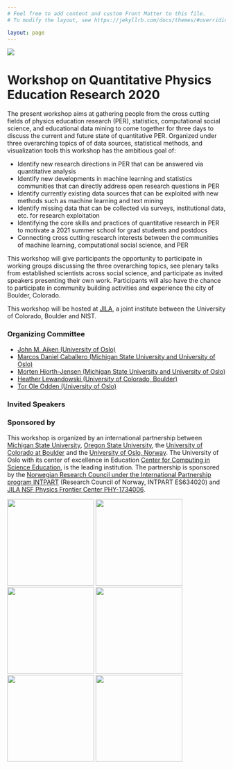 ```yaml
---
# Feel free to add content and custom Front Matter to this file.
# To modify the layout, see https://jekyllrb.com/docs/themes/#overriding-theme-defaults

layout: page
---
```

<img src="https://jila.colorado.edu/sites/default/files/styles/banner_image/public/images/2018-11/campus_boulder_arial.jpg">

# Workshop on Quantitative Physics Education Research 2020

The present workshop aims at gathering people from the cross cutting fields of physics education research (PER), statistics, computational social science, and educational data mining to come together for three days to discuss the current and future state of quantitative PER. Organized under three overarching topics of of data sources, statistical methods, and visualization tools this workshop has the ambitious goal of:

- Identify new research directions in PER that can be answered via quantitative analysis
- Identify new developments in machine learning and statistics communities that can directly address open research questions in PER
- Identify currently existing data sources that can be exploited with new methods such as machine learning and text mining
- Identify missing data that can be collected via surveys, institutional data, etc. for research exploitation
- Identifying the core skills and practices of quantitative research in PER to motivate a 2021 summer school for grad students and postdocs
- Connecting cross cutting research interests between the communities of machine learning, computational social science, and PER

This workshop will give participants the opportunity to participate in working groups discussing the three overarching topics, see plenary talks from established scientists across social science, and participate as invited speakers presenting their own work. Participants will also have the chance to participate in community building activities and experience the city of Boulder, Colorado.

This workshop will be hosted at [JILA](https://jila.colorado.edu/about/about-jila), a joint institute between the University of Colorado, Boulder and NIST. 


### Organizing Committee 

* [John M. Aiken (University of Oslo)](https://www.mn.uio.no/fysikk/english/people/johnmai)
* [Marcos Daniel Caballero (Michigan State University and University of Oslo)](https://pa.msu.edu/profile/caballero/)
* [Morten Hjorth-Jensen (Michigan State University and University of Oslo)](https://github.com/mhjensen)
* [Heather Lewandowski (University of Colorado, Boulder)](https://www.colorado.edu/physics/heather-lewandowski)
* [Tor Ole Odden (University of Oslo)](https://www.mn.uio.no/fysikk/english/people/aca/Tor%20Ole%20Odden/)

### Invited Speakers

### Sponsored by

This workshop is organized by an international partnership between
[Michigan State University](https://msu.edu/), [Oregon State University](https://oregonstate.edu/?utm_source=2020%20URM&utm_medium=SEM&utm_campaign=OR&utm_term=Main&gclid=Cj0KCQiAvc_xBRCYARIsAC5QT9kzGL4XpF-ExGQBX7WkLMUJzXToLrhGmE4GOXnZgobHt1H7H2n30SEaAquoEALw_wcB), the [University of Colorado at Boulder](https://www.colorado.edu/) and the [University of Oslo, Norway](https://www.uio.no/english/). The University of Oslo
with its center of excellence in Education [Center for Computing in Science Education](https://www.mn.uio.no/ccse/english/), is the leading institution. The partnership is
sponsored by the [Norwegian Research Council under the International Partnership program INTPART](https://www.forskningsradet.no/en/about-the-research-council/programmes/intpart/) (Research Council of Norway, INTPART
ES634020) and [JILA NSF Physics Frontier Center PHY-1734006](https://www.nsf.gov/awardsearch/showAward?AWD_ID=1734006).

<img src="https://jila.colorado.edu/qip2019/img/sponsors/jila.png" width="200x"/>
<img src="https://avatars2.githubusercontent.com/u/30183848?s=400&v=4" width="200x"/>
<img src="https://uarctic.vps02.fwstatic.download/media/1077/university-of-oslo-logo.png" width="200x"/>
<img src="https://secondnature.org/wp-content/uploads/CU-Boulder-logo-horizontal.jpg" width="200x"/>
<img src="https://upload.wikimedia.org/wikipedia/commons/thumb/7/7a/Michigan_State_University_wordmark.svg/1280px-Michigan_State_University_wordmark.svg.png" width="200x"/>
<img src="https://communications.oregonstate.edu/sites/communications.oregonstate.edu/files/osu-primarylogo-2-compressor.jpg" width="200x"/>

<!-- ![jila logo][jila]
![ccse logo][ccse]
![uio logo][uio]
![cu logo][cu]
![msu logo][msu]
![osu logo][osu] -->
<!-- 
[jila]: https://jila.colorado.edu/qip2019/img/sponsors/jila.png )Logo Title Text 2)

[ccse]: https://avatars2.githubusercontent.com/u/30183848?s=400&v=4 )ccse title)

[uio]: https://uarctic.vps02.fwstatic.download/media/1077/university-of-oslo-logo.png )uio logo)

[cu]: https://secondnature.org/wp-content/uploads/CU-Boulder-logo-horizontal.jpg )cu logo)

[msu]: https://upload.wikimedia.org/wikipedia/commons/thumb/7/7a/Michigan_State_University_wordmark.svg/1280px-Michigan_State_University_wordmark.svg.png )msu logo)

[osu]: https://communications.oregonstate.edu/sites/communications.oregonstate.edu/files/osu-primarylogo-2-compressor.jpg )osu logo) -->

<!-- [mtevans]: /_assets/mtevans.jpeg )mtevans) -->